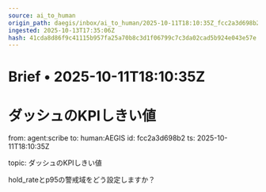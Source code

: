 ```yaml
---
source: ai_to_human
origin_path: daegis/inbox/ai_to_human/2025-10-11T18:10:35Z_fcc2a3d698b2.md
ingested: 2025-10-13T17:35:06Z
hash: 41cda8d86f9c41115b957fa25a70b8c3d1f06799c7c3da02cad5b924e043e57e
---
```

# Brief • 2025-10-11T18:10:35Z

# ダッシュのKPIしきい値

from: agent:scribe
to: human:AEGIS
id: fcc2a3d698b2
ts: 2025-10-11T18:10:35Z

topic: ダッシュのKPIしきい値

hold_rateとp95の警戒域をどう設定しますか？

